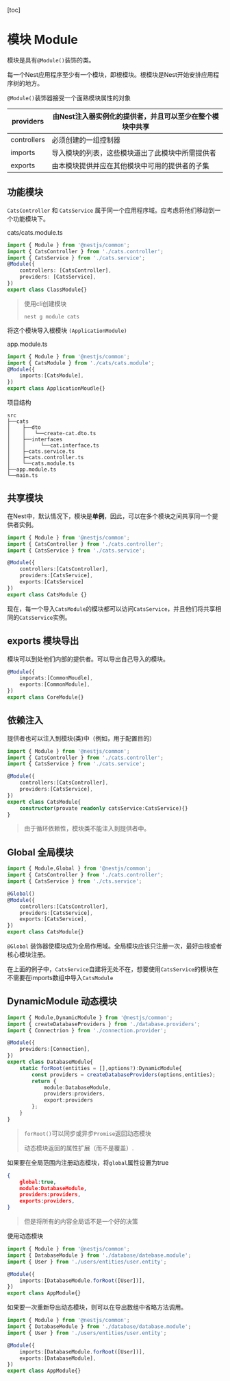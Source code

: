 [toc]

# 模块 Module

模块是具有`@Module()`装饰的类。

每一个Nest应用程序至少有一个模块，即根模块。根模块是Nest开始安排应用程序树的地方。

`@Module()`装饰器接受一个面熟模块属性的对象

| providers   | 由Nest注入器实例化的提供者，并且可以至少在整个模块中共享 |
| ----------- | -------------------------------------------------------- |
| controllers | 必须创建的一组控制器                                     |
| imports     | 导入模块的列表，这些模块道出了此模块中所需提供者         |
| exports     | 由本模块提供并应在其他模块中可用的提供者的子集           |

## 功能模块

`CatsController` 和 `CatsService` 属于同一个应用程序域。应考虑将他们移动到一个功能模块下。

cats/cats.module.ts

~~~ ts
import { Module } from '@nestjs/common';
import { CatsController } from './cats.controller';
import { CatsService } from './cats.service';
@Module({
    controllers: [CatsController],
    providers: [CatsService],
})
export class ClassModule{}
~~~

>   使用cli创建模块
>
>   ~~~ shell
>   nest g module cats
>   ~~~

将这个模块导入根模块 `(ApplicationModule)`

app.module.ts

~~~ ts
import { Module } from '@nestjs/common';
import { CatsModule } from './cats/cats.module';
@Module({
    imports:[CatsModule],
})
export class ApplicationMoudle{}
~~~

项目结构

```text
src
├──cats
│    ├──dto
│    │   └──create-cat.dto.ts
│    ├──interfaces
│    │     └──cat.interface.ts
│    ├─cats.service.ts
│    ├─cats.controller.ts
│    └──cats.module.ts
├──app.module.ts
└──main.ts
```

## 共享模块

在Nest中，默认情况下，模块是**单例**，因此，可以在多个模块之间共享同一个提供者实例。

~~~ ts
import { Module } from '@nestjs/common';
import { CatsController } from './cats.controller';
import { CatsService } from './cats.service';

@Module({
    controllers:[CatsController],
    providers:[CatsService],
    exports:[CatsService]
})
export class CatsModule {}
~~~

现在，每一个导入`CatsModule`的模块都可以访问`CatsService`，并且他们将共享相同的`CatsService`实例。

## exports 模块导出

模块可以到处他们内部的提供者。可以导出自己导入的模块。

~~~ ts
@Module({
    imporats:[CommonMoudle],
    exports:[CommonModule],
})
export class CoreModule{}
~~~

## 依赖注入

提供者也可以注入到模块(类)中（例如，用于配置目的）

~~~ ts
import { Module } from '@nestjs/common';
import { CatsController } from './cats.controller';
import { CatsService } from './cats.service';

@Module({
    controllers:[CatsController],
    providers:[CatsService],
})
export class CatsModule{
    constructor(provate readonly catsService:CatsService){}
}
~~~

>   由于循环依赖性，模块类不能注入到提供者中。

## Global 全局模块

~~~ ts
import { Module,Global } from '@nestjs/common';
import { CatsController } from './cats.controller';
import { CatsService } from './cts.service';

@Global()
@Module({
    controllers:[CatsController],
    providers:[CatsService],
    exports:[CatsService],
})
export class CatsModule{}
~~~

`@Global` 装饰器使模块成为全局作用域。全局模块应该只注册一次，最好由根或者核心模块注册。

在上面的例子中，`CatsService`自建将无处不在，想要使用`CatsService`的模块在不需要在imports数组中导入`CatsModule`

## DynamicModule 动态模块

~~~ ts
import { Module,DynamicModule } from '@nestjs/common';
import { createDatabaseProviders } from './database.providers';
import { Connectrion } from './connection.provider';

@Module({
    providers:[Connection],
})
export class DatabaseModule{
    static forRoot(entities = [],options?):DynamicModule{
        const providers = createDatabaseProviders(options,entities);
        return {
            module:DatabaseModule,
            providers:providers,
            export:providers
        };
    }
}
~~~

>   `forRoot()`可以同步或异步`Promise`返回动态模块
>
>   动态模块返回的属性扩展（而不是覆盖）.

如果要在全局范围内注册动态模块，将`global`属性设置为true

~~~ json
{
    global:true,
    module:DatabaseModule,
    providers:providers,
    exports:providers,
}
~~~

>   但是将所有的内容全局话不是一个好的决策

使用动态模块

~~~ ts
import { Module } from '@nestjs/common';
import { DatabaseModule } from './database/datebase.module';
import { User } from './users/entities/user.entity';

@Module({
    imports:[DatabaseModule.forRoot([User])],
})
export class AppModule{}
~~~

如果要一次重新导出动态模块，则可以在导出数组中省略方法调用。

~~~ ts
import { Module } from '@nestjs/common';
import { DatabaseModule } from './database/database.module';
import { User } from './users/entities/user.entity';

@Module({
    imports:[DatabaseModule.forRoot([User])],
    exports:[DatabaseModule],
})
export class AppModule{}
~~~

